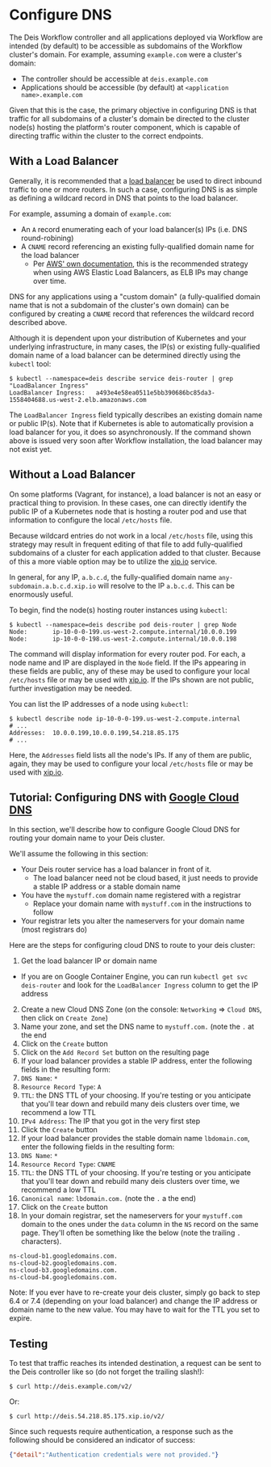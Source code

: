 # Configure DNS

The Deis Workflow controller and all applications deployed via Workflow are intended (by default) to be accessible as subdomains of the Workflow cluster's domain.  For example, assuming `example.com` were a cluster's domain:

* The controller should be accessible at `deis.example.com`
* Applications should be accessible (by default) at `<application name>.example.com`

Given that this is the case, the primary objective in configuring DNS is that traffic for all subdomains of a cluster's domain be directed to the cluster node(s) hosting the platform's router component, which is capable of directing traffic within the cluster to the correct endpoints.


## With a Load Balancer

Generally, it is recommended that a [load balancer][] be used to direct inbound traffic to one or more routers.  In such a case, configuring DNS is as simple as defining a wildcard record in DNS that points to the load balancer.

For example, assuming a domain of `example.com`:

* An `A` record enumerating each of your load balancer(s) IPs (i.e. DNS round-robining)
* A `CNAME` record referencing an existing fully-qualified domain name for the load balancer
    * Per [AWS' own documentation][AWS recommends], this is the recommended strategy when using AWS Elastic Load Balancers, as ELB IPs may change over time.

DNS for any applications using a "custom domain" (a fully-qualified domain name that is not a subdomain of the cluster's own domain) can be configured by creating a `CNAME` record that references the wildcard record described above.

Although it is dependent upon your distribution of Kubernetes and your underlying infrastructure, in many cases, the IP(s) or existing fully-qualified domain name of a load balancer can be determined directly using the `kubectl` tool:

```shell
$ kubectl --namespace=deis describe service deis-router | grep "LoadBalancer Ingress"
LoadBalancer Ingress:	a493e4e58ea0511e5bb390686bc85da3-1558404688.us-west-2.elb.amazonaws.com
```

The `LoadBalancer Ingress` field typically describes an existing domain name or public IP(s).  Note that if Kubernetes is able to automatically provision a load balancer for you, it does so asynchronously.  If the command shown above is issued very soon after Workflow installation, the load balancer may not exist yet.

## Without a Load Balancer

On some platforms (Vagrant, for instance), a load balancer is not an easy or practical thing to provision. In these cases, one can directly identify the public IP of a Kubernetes node that is hosting a router pod and use that information to configure the local `/etc/hosts` file.

Because wildcard entries do not work in a local `/etc/hosts` file, using this strategy may result in frequent editing of that file to add fully-qualified subdomains of a cluster for each application added to that cluster.  Because of this a more viable option may be to utilize the [xip.io][xip] service.

In general, for any IP, `a.b.c.d`, the fully-qualified domain name `any-subdomain.a.b.c.d.xip.io` will resolve to the IP `a.b.c.d`.  This can be enormously useful.

To begin, find the node(s) hosting router instances using `kubectl`:

```shell
$ kubectl --namespace=deis describe pod deis-router | grep Node
Node:       ip-10-0-0-199.us-west-2.compute.internal/10.0.0.199
Node:       ip-10-0-0-198.us-west-2.compute.internal/10.0.0.198
```

The command will display information for every router pod.  For each, a node name and IP are displayed in the `Node` field.  If the IPs appearing in these fields are public, any of these may be used to configure your local `/etc/hosts` file or may be used with [xip.io][xip].  If the IPs shown are not public, further investigation may be needed.

You can list the IP addresses of a node using `kubectl`:

```shell
$ kubectl describe node ip-10-0-0-199.us-west-2.compute.internal
# ...
Addresses:	10.0.0.199,10.0.0.199,54.218.85.175
# ...
```

Here, the `Addresses` field lists all the node's IPs.  If any of them are public, again, they may be used to configure your local `/etc/hosts` file or may be used with [xip.io][xip].

## Tutorial: Configuring DNS with [Google Cloud DNS][cloud dns]

In this section, we'll describe how to configure Google Cloud DNS for routing your domain name to your Deis cluster.

We'll assume the following in this section:

- Your Deis router service has a load balancer in front of it.
  - The load balancer need not be cloud based, it just needs to provide a stable IP address or a stable domain name
- You have the `mystuff.com` domain name registered with a registrar
  - Replace your domain name with `mystuff.com` in the instructions to follow
- Your registrar lets you alter the nameservers for your domain name (most registrars do)

Here are the steps for configuring cloud DNS to route to your deis cluster:

1. Get the load balancer IP or domain name
  - If you are on Google Container Engine, you can run `kubectl get svc deis-router` and look for the `LoadBalancer Ingress` column to get the IP address
2. Create a new Cloud DNS Zone (on the console: `Networking` => `Cloud DNS`, then click on `Create Zone`)
3. Name your zone, and set the DNS name to `mystuff.com.` (note the `.` at the end
4. Click on the `Create` button
5. Click on the `Add Record Set` button on the resulting page
6. If your load balancer provides a stable IP address, enter the following fields in the resulting form:
  1. `DNS Name`: `*`
  2. `Resource Record Type`: `A`
  3. `TTL`: the DNS TTL of your choosing. If you're testing or you anticipate that you'll tear down and rebuild many deis clusters over time, we recommend a low TTL
  4. `IPv4 Address`: The IP that you got in the very first step
  5. Click the `Create` button
7. If your load balancer provides the stable domain name `lbdomain.com`, enter the following fields in the resulting form:
  1. `DNS Name`: `*`
  2. `Resource Record Type`: `CNAME`
  3. `TTL`: the DNS TTL of your choosing. If you're testing or you anticipate that you'll tear down and rebuild many deis clusters over time, we recommend a low TTL
  4. `Canonical name`: `lbdomain.com.` (note the `.` a the end)
  5. Click on the `Create` button
8. In your domain registrar, set the nameservers for your `mystuff.com` domain to the ones under the `data` column in the `NS` record on the same page. They'll often be something like the below (note the trailing `.` characters).

  ```
  ns-cloud-b1.googledomains.com.
  ns-cloud-b2.googledomains.com.
  ns-cloud-b3.googledomains.com.
  ns-cloud-b4.googledomains.com.
  ```


Note: If you ever have to re-create your deis cluster, simply go back to step 6.4 or 7.4 (depending on your load balancer) and change the IP address or domain name to the new value. You may have to wait for the TTL you set to expire.


## Testing

To test that traffic reaches its intended destination, a request can be
sent to the Deis controller like so (do not forget the trailing slash!):

```shell
$ curl http://deis.example.com/v2/
```

Or:

```shell
$ curl http://deis.54.218.85.175.xip.io/v2/
```


Since such requests require authentication, a response such as the following should be considered an indicator of success:

```json
{"detail":"Authentication credentials were not provided."}
```

[AWS recommends]: https://docs.aws.amazon.com/ElasticLoadBalancing/latest/DeveloperGuide/using-domain-names-with-elb.html
[load balancer]: configuring-load-balancers.md
[xip]: http://xip.io/
[cloud dns]: https://cloud.google.com/dns/docs
